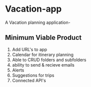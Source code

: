 # Vacation-app

A Vacation planning application-

## Minimum Viable Product

1. Add URL's to app
2. Calendar for itinerary planning
3. Able to CRUD folders and subfolders
4. ability to send & recieve emails
5. Alerts
6. Suggestions for trips
7. Connected API's
